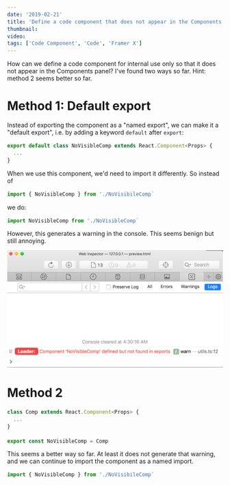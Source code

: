 ```yaml
---
date: '2019-02-21'
title: 'Define a code component that does not appear in the Components panel'
thumbnail:
video:
tags: ['Code Component', 'Code', 'Framer X']
---
```


How can we define a code component for internal use only so that it does not appear in the Components panel? I've found two ways so far. Hint: method 2 seems better so far.

# Method 1: Default export

Instead of exporting the component as a "named export", we can make it a "default export", i.e. by adding a keyword `default` after `export`:

```jsx
export default class NoVisibleComp extends React.Component<Props> {
  ...
}
```

When we use this component, we'd need to import it differently. So instead of

```jsx
import { NoVisibleComp } from './NoVisibileComp`
```

we do:

```jsx
import NoVisibleComp from './NoVisibleComp`
```

However, this generates a warning in the console. This seems benign but still annoying.

![default export warning](./media/default-export-warning.png)

# Method 2

```jsx
class Comp extends React.Component<Props> {
  ...
}

export const NoVisibleComp = Comp
```

This seems a better way so far. At least it does not generate that warning, and we can continue to import the component as a named import.

```jsx
import { NoVisibleComp } from './NoVisibileComp`
```
